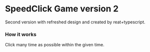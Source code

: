 # SpeedClick Game version 2

Second version with refreshed design and created by reat+typescript.

### How it works
Click many time as possible within the given time.
